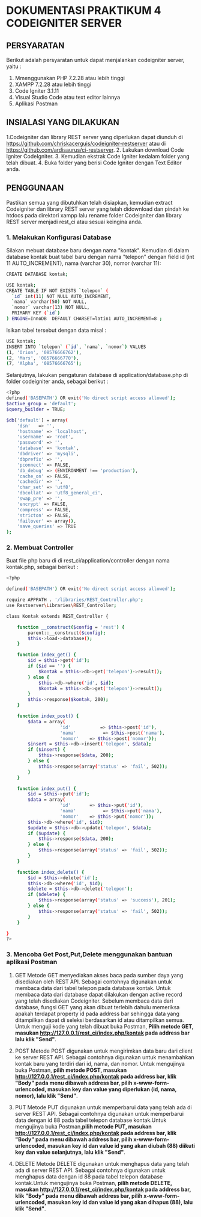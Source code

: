 # DOKUMENTASI PRAKTIKUM 4 CODEIGNITER SERVER

## PERSYARATAN
Berikut adalah persyaratan untuk dapat menjalankan codeigniter server, yaitu :
1. Mmenggunakan PHP 7.2.28 atau lebih tinggi
2. XAMPP 7.2.28 atau lebih tinggi
3. Code Igniter 3.1.11
4. Visual Studio Code atau text editor lainnya
5. Aplikasi Postman

## INSIALASI YANG DILAKUKAN 
1.Codeigniter dan library REST server yang diperlukan dapat diunduh di https://github.com/chriskacerguis/codeigniter-restserver      atau di https://github.com/ardisaurus/ci-restserver.
2. Lakukan download Code Igniter CodeIgniter.
3. Kemudian ekstrak Code Igniter kedalam folder yang telah dibuat.
4. Buka folder yang berisi Code Igniter dengan Text Editor anda.

## PENGGUNAAN
Pastikan semua yang dibutuhkan telah disiapkan, kemudian extract Codeigniter dan library REST server yang telah didownload dan pindah ke htdocs pada direktori xampp lalu rename folder Codeigniter dan library REST server menjadi rest_ci atau sesuai keingina anda.

### 1. Melakukan Konfigurasi Database

Silakan mebuat database baru dengan nama "kontak". Kemudian di dalam database kontak buat tabel baru dengan nama "telepon" dengan field id (int 11 AUTO_INCREMENT), nama (varchar 30), nomor (varchar 11):

``` bash
CREATE DATABASE kontak;
```
``` bash
USE kontak;
CREATE TABLE IF NOT EXISTS `telepon` (
  `id` int(11) NOT NULL AUTO_INCREMENT,
  `nama` varchar(50) NOT NULL,
  `nomor` varchar(13) NOT NULL,
  PRIMARY KEY (`id`)
) ENGINE=InnoDB  DEFAULT CHARSET=latin1 AUTO_INCREMENT=8 ;
```
Isikan tabel tersebut dengan data misal :

``` bash
USE kontak;
INSERT INTO `telepon` (`id`, `nama`, `nomor`) VALUES
(1, 'Orion', '08576666762'),
(2, 'Mars', '08576666770'),
(7, 'Alpha', '08576666765');
```
Selanjutnya, lakukan pengaturan database di application/database.php di folder codeigniter anda, sebagai berikut :

``` bash
<?php
defined('BASEPATH') OR exit('No direct script access allowed');
$active_group = 'default';
$query_builder = TRUE;

$db['default'] = array(
    'dsn'   => '',
    'hostname' => 'localhost',
    'username' => 'root',
    'password' => '',
    'database' => 'kontak',
    'dbdriver' => 'mysqli',
    'dbprefix' => '',
    'pconnect' => FALSE,
    'db_debug' => (ENVIRONMENT !== 'production'),
    'cache_on' => FALSE,
    'cachedir' => '',
    'char_set' => 'utf8',
    'dbcollat' => 'utf8_general_ci',
    'swap_pre' => '',
    'encrypt' => FALSE,
    'compress' => FALSE,
    'stricton' => FALSE,
    'failover' => array(),
    'save_queries' => TRUE
);
```

### 2. Membuat Controller
Buat file php baru di di rest_ci/application/controller dengan nama kontak.php, sebagai berikut :
```bash
<?php

defined('BASEPATH') OR exit('No direct script access allowed');

require APPPATH . '/libraries/REST_Controller.php';
use Restserver\Libraries\REST_Controller;

class Kontak extends REST_Controller {

    function __construct($config = 'rest') {
        parent::__construct($config);
        $this->load->database();
    }

    function index_get() {
        $id = $this->get('id');
        if ($id == '') {
            $kontak = $this->db->get('telepon')->result();
        } else {
            $this->db->where('id', $id);
            $kontak = $this->db->get('telepon')->result();
        }
        $this->response($kontak, 200);
    }

    function index_post() {
        $data = array(
                    'id'           => $this->post('id'),
                    'nama'          => $this->post('nama'),
                    'nomor'    => $this->post('nomor'));
        $insert = $this->db->insert('telepon', $data);
        if ($insert) {
            $this->response($data, 200);
        } else {
            $this->response(array('status' => 'fail', 502));
        }
    }

    function index_put() {
        $id = $this->put('id');
        $data = array(
                    'id'       => $this->put('id'),
                    'nama'          => $this->put('nama'),
                    'nomor'    => $this->put('nomor'));
        $this->db->where('id', $id);
        $update = $this->db->update('telepon', $data);
        if ($update) {
            $this->response($data, 200);
        } else {
            $this->response(array('status' => 'fail', 502));
        }
    }

    function index_delete() {
        $id = $this->delete('id');
        $this->db->where('id', $id);
        $delete = $this->db->delete('telepon');
        if ($delete) {
            $this->response(array('status' => 'success'), 201);
        } else {
            $this->response(array('status' => 'fail', 502));
        }
    }

}
?>
```
### 3. Mencoba Get Post,Put,Delete menggunakan bantuan aplikasi Postman
 
 1. GET 
    Metode GET menyediakan akses baca pada sumber daya yang disediakan oleh REST API. Sebagai contohnya digunakan untuk membaca data dari tabel telepon pada database kontak. Untuk membaca data dari database dapat dilakukan dengan active record yang telah disediakan Codeigniter. Sebelum membaca data dari database, fungsi GET yang akan dibuat terlebih dahulu memeriksa apakah terdapat property id pada address bar sehingga data yang ditampilkan dapat di seleksi berdasarkan id atau ditampilkan semua.
    Untuk menguji kode yang telah dibuat buka Postman, **Pilih metode GET, masukan http://127.0.0.1/rest_ci/index.php/kontak pada address bar lalu klik "Send"**.
    
 2. POST
    Metode POST digunakan untuk mengirimkan data baru dari client ke server REST API. Sebagai contohnya digunakan untuk menambahkan   kontak baru yang terdiri dari id, nama, dan nomor.
 Untuk mengujinya buka Postman, **pilih metode POST, masukan http://127.0.0.1/rest_ci/index.php/kontak pada address bar, klik "Body" pada menu dibawah address bar, pilih x-www-form-urlencoded, masukan key dan value yang diperlukan (id, nama, nomor), lalu klik "Send"**.

3. PUT
    Metode PUT digunakan untuk memperbarui data yang telah ada di server REST API. Sebagai contohnya digunakan untuk memperbarui data dengan id 88 pada tabel telepon database kontak.Untuk mengujinya buka Postman,**pilih metode PUT, masukan http://127.0.0.1/rest_ci/index.php/kontak pada address bar, klik "Body" pada menu dibawah address bar, pilih x-www-form-urlencoded, masukan key id dan value id yang akan diubah (88) diikuti key dan value selanjutnya, lalu klik "Send"**.
    
4. DELETE
    Metode DELETE digunakan untuk menghapus data yang telah ada di server REST API. Sebagai contohnya digunakan untuk menghapus data dengan id 88 pada tabel telepon database kontak.Untuk mengujinya buka Postman, **pilih metode DELETE, masukan http://127.0.0.1/rest_ci/index.php/kontak pada address bar, klik "Body" pada menu dibawah address bar, pilih x-www-form-urlencoded, masukan key id dan value id yang akan dihapus (88), lalu klik "Send"**.


  
    
    










